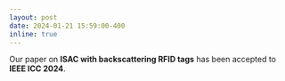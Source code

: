```yaml
---
layout: post
date: 2024-01-21 15:59:00-400 
inline: true
---
```


Our paper on **ISAC with backscattering RFID tags** has been accepted to **IEEE ICC 2024**.

